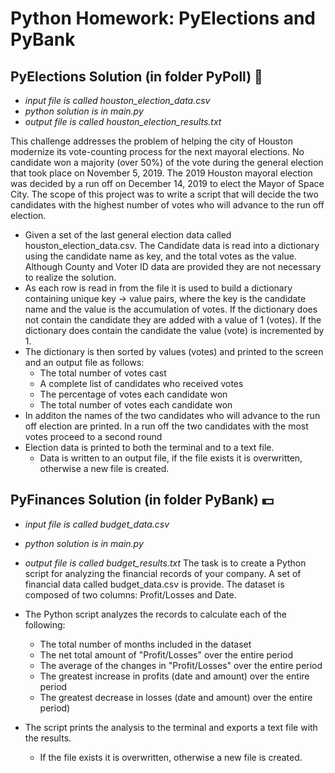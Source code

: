 # Python Homework: PyElections and PyBank 
## PyElections Solution (in folder PyPoll) :office:
* _input file is called houston_election_data.csv_ 
* *python solution is in main.py*
* _output file is called houston_election_results.txt_

This challenge addresses the problem of helping the city of Houston modernize its vote-counting process for the next mayoral elections. No candidate won a majority (over 50%) of the vote during the general election that took place on November 5, 2019. The 2019 Houston mayoral election was decided by a run off on December 14, 2019 to elect the Mayor of Space City. 
The scope of this project was to write a script that will decide the two candidates with the highest number of votes who will advance to the run off election. 

* Given a set of the last general election data called houston_election_data.csv. The Candidate data is read into a dictionary using the candidate name as key, and the total votes as the value.  Although County and Voter ID data are provided they are not necessary to realize the solution.
* As each row is read in from the file it is used to build a dictionary containing unique key -> value pairs, where the key is the candidate name and the value is the accumulation of votes.  If the dictionary does not contain the candidate they are added with a value of 1 (votes).  If the dictionary does contain the candidate the value (vote) is incremented by 1. 
* The dictionary is then sorted by values (votes) and printed to the screen  and an output file as follows: 
	* The total number of votes cast
	* A complete list of candidates who received votes
	* The percentage of votes each candidate won
	* The total number of votes each candidate won
* In additon the names of the two candidates who will advance to the run off election are printed. In a run off the two candidates with the most votes proceed to a second round
* Election data is printed to both the terminal and to a text file. 
	* Data is written to an output file, if the file exists it is overwritten, otherwise a new file is created. 

## PyFinances Solution (in folder PyBank) :dollar:
* _input file is called budget_data.csv_ 
* *python solution is in main.py*
* _output file is called budget_results.txt_
The task is to create a Python script for analyzing the financial records of your company. A set of financial data called budget_data.csv is provide. The dataset is composed of two columns: Profit/Losses and Date. 

* The Python script analyzes the records to calculate each of the following:
	* The total number of months included in the dataset
	* The net total amount of "Profit/Losses" over the entire period
	* The average of the changes in "Profit/Losses" over the entire period
	* The greatest increase in profits (date and amount) over the entire period
	* The greatest decrease in losses (date and amount) over the entire period)

* The script prints the analysis to the terminal and exports a text file with the results. 
	* If the file exists it is overwritten, otherwise a new file is created. 

